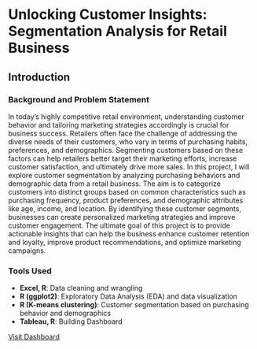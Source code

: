# Unlocking Customer Insights: Segmentation Analysis for Retail Business

## Introduction
### Background and Problem Statement
In today’s highly competitive retail environment, understanding customer behavior and tailoring marketing strategies accordingly is crucial for business success. Retailers often face the challenge of addressing the diverse needs of their customers, who vary in terms of purchasing habits, preferences, and demographics. Segmenting customers based on these factors can help retailers better target their marketing efforts, increase customer satisfaction, and ultimately drive more sales.
In this project, I will explore customer segmentation by analyzing purchasing behaviors and demographic data from a retail business. The aim is to categorize customers into distinct groups based on common characteristics such as purchasing frequency, product preferences, and demographic attributes like age, income, and location. By identifying these customer segments, businesses can create personalized marketing strategies and improve customer engagement.
The ultimate goal of this project is to provide actionable insights that can help the business enhance customer retention and loyalty, improve product recommendations, and optimize marketing campaigns.

### Tools Used
- **Excel, R**: Data cleaning and wrangling
- **R (ggplot2)**: Exploratory Data Analysis (EDA) and data visualization
- **R (K-means clustering)**: Customer segmentation based on purchasing behavior and demographics
- **Tableau, R**: Building Dashboard
  
[Visit Dashboard](https://public.tableau.com/app/profile/surya.reddy1876/viz/Customer-Segmentation-Analysis/Dashboard1?publish=yes)

